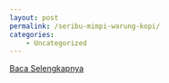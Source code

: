 ```yaml
---
layout: post
permalink: /seribu-mimpi-warung-kopi/
categories:
    - Uncategorized
---
```


[Baca Selengkapnya](/08)